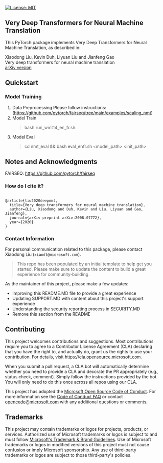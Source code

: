 [![License: MIT](https://img.shields.io/badge/License-MIT-yellow.svg)](https://opensource.org/licenses/MIT)

## Very Deep Transformers for Neural Machine Translation

This PyTorch package implements Very Deep Transformers for Neural Machine Translation, as described in:

Xiaodong Liu,  Kevin Duh, Liyuan Liu and Jianfeng Gao<br/>
Very deep transformers for neural machine translation <br/>
[arXiv version](https://arxiv.org/abs/2008.07772) <br/>

## Quickstart

### Model Training
1. Data Preprocessing
   Please follow instructions: (https://github.com/pytorch/fairseq/tree/main/examples/scaling_nmt)
2. Model Train </br>
   > bash run_wmt14_en_fr.sh
3. Model Eval </br>
   > cd nmt_eval && bash eval_enfr.sh <model_path> <gpu> <init_path> <unperbound> <count>

## Notes and Acknowledgments
FAIRSEQ: https://github.com/pytorch/fairseq<br/>


### How do I cite it?

```

@article{liu2020deepnmt,
  title={Very deep transformers for neural machine translation},
  author={Liu, Xiaodong and Duh, Kevin and Liu, Liyuan and Gao, Jianfeng},
  journal={arXiv preprint arXiv:2008.07772},
  year={2020}
}
```
### Contact Information

For personal communication related to this package, please contact Xiaodong Liu (`xiaodl@microsoft.com`).
  

> This repo has been populated by an initial template to help get you started. Please
> make sure to update the content to build a great experience for community-building.

As the maintainer of this project, please make a few updates:

- Improving this README.MD file to provide a great experience
- Updating SUPPORT.MD with content about this project's support experience
- Understanding the security reporting process in SECURITY.MD
- Remove this section from the README

## Contributing

This project welcomes contributions and suggestions.  Most contributions require you to agree to a
Contributor License Agreement (CLA) declaring that you have the right to, and actually do, grant us
the rights to use your contribution. For details, visit https://cla.opensource.microsoft.com.

When you submit a pull request, a CLA bot will automatically determine whether you need to provide
a CLA and decorate the PR appropriately (e.g., status check, comment). Simply follow the instructions
provided by the bot. You will only need to do this once across all repos using our CLA.

This project has adopted the [Microsoft Open Source Code of Conduct](https://opensource.microsoft.com/codeofconduct/).
For more information see the [Code of Conduct FAQ](https://opensource.microsoft.com/codeofconduct/faq/) or
contact [opencode@microsoft.com](mailto:opencode@microsoft.com) with any additional questions or comments.

## Trademarks

This project may contain trademarks or logos for projects, products, or services. Authorized use of Microsoft 
trademarks or logos is subject to and must follow 
[Microsoft's Trademark & Brand Guidelines](https://www.microsoft.com/en-us/legal/intellectualproperty/trademarks/usage/general).
Use of Microsoft trademarks or logos in modified versions of this project must not cause confusion or imply Microsoft sponsorship.
Any use of third-party trademarks or logos are subject to those third-party's policies.
